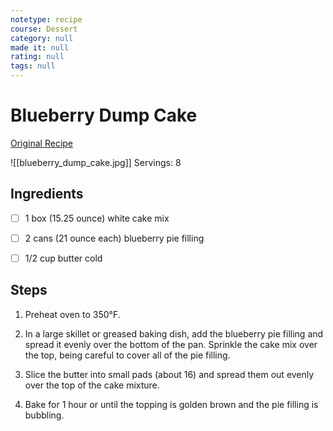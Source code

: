 ```yaml
---
notetype: recipe
course: Dessert
category: null
made it: null
rating: null
tags: null
---
```

# Blueberry Dump Cake

[Original Recipe](https://iambaker.net/blueberry-dump-cake)

![[blueberry_dump_cake.jpg]]
Servings: 8

## Ingredients
- [ ] 1 box (15.25 ounce) white cake mix- [ ] 2 cans (21 ounce each) blueberry pie filling- [ ] 1/2 cup butter cold

## Steps
1) Preheat oven to 350°F.

2) In a large skillet or greased baking dish, add the blueberry pie filling and spread it evenly over the bottom of the pan. Sprinkle the cake mix over the top, being careful to cover all of the pie filling.

3) Slice the butter into small pads (about 16) and spread them out evenly over the top of the cake mixture.

4) Bake for 1 hour or until the topping is golden brown and the pie filling is bubbling.

